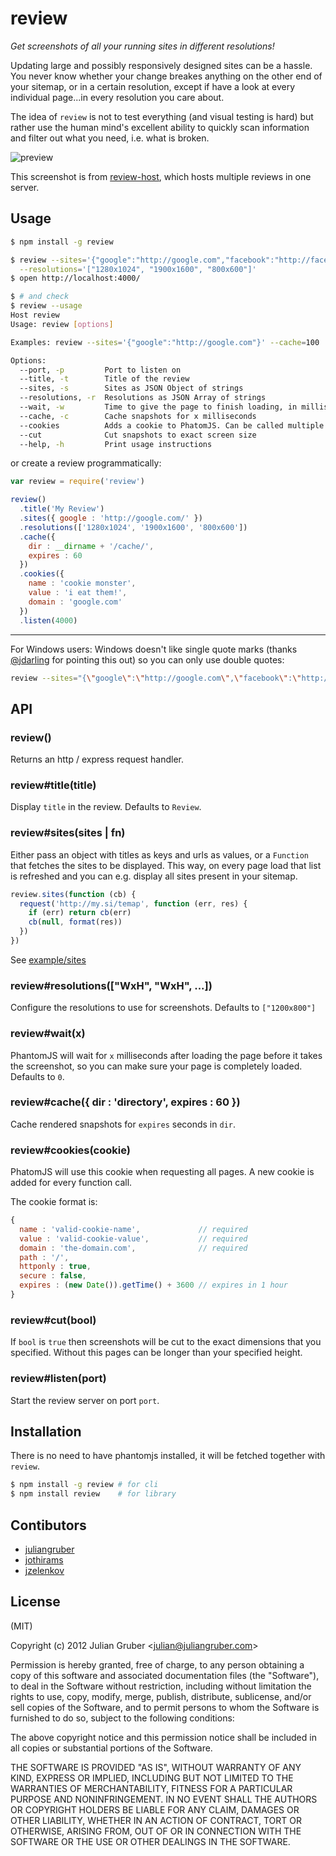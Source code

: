 # review

_Get screenshots of all your running sites in different resolutions!_

Updating large and possibly responsively designed sites can be a hassle. You
never know whether your change breakes anything on the other end of your
sitemap, or in a certain resolution, except if have a look at every individual
page...in every resolution you care about.

The idea of `review` is not to test everything (and visual testing is hard) but
rather use the human mind's excellent ability to quickly scan information and
filter out what you need, i.e. what is broken.

![preview](http://f.cl.ly/items/3O1w3Y0X2i0s1F1M273x/Screen%20Shot%202013-01-24%20at%2012.50.38%20PM.png)

This screenshot is from
[review-host](https://github.com/juliangruber/review-host), which hosts multiple
reviews in one server.

## Usage

```bash
$ npm install -g review

$ review --sites='{"google":"http://google.com","facebook":"http://facebook.com"}' \
  --resolutions='["1280x1024", "1900x1600", "800x600"]'
$ open http://localhost:4000/

$ # and check
$ review --usage
Host review
Usage: review [options]

Examples: review --sites='{"google":"http://google.com"}' --cache=100

Options:
  --port, -p         Port to listen on                                         [default: 4000]
  --title, -t        Title of the review                                       [default: "Review"]
  --sites, -s        Sites as JSON Object of strings                           [required]
  --resolutions, -r  Resolutions as JSON Array of strings                      [default: "[\"1200x800\"]"]
  --wait, -w         Time to give the page to finish loading, in milliseconds  [default: 0]
  --cache, -c        Cache snapshots for x milliseconds                        [default: false]
  --cookies          Adds a cookie to PhatomJS. Can be called multiple times   [default: "[]"]
  --cut              Cut snapshots to exact screen size                        [default: false]
  --help, -h         Print usage instructions

```

or create a review programmatically:

```js
var review = require('review')

review()
  .title('My Review')
  .sites({ google : 'http://google.com/' })
  .resolutions(['1280x1024', '1900x1600', '800x600'])
  .cache({
    dir : __dirname + '/cache/',
    expires : 60
  })
  .cookies({
    name : 'cookie monster',
    value : 'i eat them!',
    domain : 'google.com'
  })
  .listen(4000)
```

---

For Windows users: Windows doesn't like single quote marks (thanks [@jdarling](https://github.com/jdarling) for pointing this out) so you can only use double quotes:

```bash
review --sites="{\"google\":\"http://google.com\",\"facebook\":\"http://facebook.com\"}" --resolutions="[\"1280x1024\", \"1900x1600\", \"800x600\"]"
```

## API

### review()

Returns an http / express request handler.

### review#title(title)

Display `title` in the review. Defaults to `Review`.

### review#sites(sites | fn)

Either pass an object with titles as keys and urls as values, or a `Function`
that fetches the sites to be displayed. This way, on every page load that list
is refreshed and you can e.g. display all sites present in your sitemap.

```js
review.sites(function (cb) {
  request('http://my.si/temap', function (err, res) {
    if (err) return cb(err)
    cb(null, format(res))
  })
})
```

See [example/sites](https://github.com/juliangruber/review/blob/master/example/sites/sites.js)

### review#resolutions(["WxH", "WxH", ...])

Configure the resolutions to use for screenshots. Defaults to `["1200x800"]`

### review#wait(x)

PhantomJS will wait for `x` milliseconds after loading the page before it takes
the screenshot, so you can make sure your page is completely loaded.
Defaults to `0`.

### review#cache({ dir : 'directory', expires : 60 })

Cache rendered snapshots for `expires` seconds in `dir`.

### review#cookies(cookie)

PhatomJS will use this cookie when requesting all pages. A new cookie is
added for every function call.

The cookie format is:

```js
{
  name : 'valid-cookie-name',             // required
  value : 'valid-cookie-value',           // required
  domain : 'the-domain.com',              // required
  path : '/',
  httponly : true,
  secure : false,
  expires : (new Date()).getTime() + 3600 // expires in 1 hour
}
```

### review#cut(bool)

If `bool` is `true` then screenshots will be cut to the exact dimensions that
you specified. Without this pages can be longer than your specified height.

### review#listen(port)

Start the review server on port `port`.

## Installation

There is no need to have phantomjs installed, it will be fetched together with `review`.

```bash
$ npm install -g review # for cli
$ npm install review    # for library
```

## Contibutors

* [juliangruber](https://github.com/juliangruber)
* [jothirams](https://github.com/jothirams)
* [jzelenkov](https://github.com/jzelenkov)

## License

(MIT)

Copyright (c) 2012 Julian Gruber &lt;julian@juliangruber.com&gt;

Permission is hereby granted, free of charge, to any person obtaining a copy of this software and associated documentation files (the "Software"), to deal in the Software without restriction, including without limitation the rights to use, copy, modify, merge, publish, distribute, sublicense, and/or sell copies of the Software, and to permit persons to whom the Software is furnished to do so, subject to the following conditions:

The above copyright notice and this permission notice shall be included in all copies or substantial portions of the Software.

THE SOFTWARE IS PROVIDED "AS IS", WITHOUT WARRANTY OF ANY KIND, EXPRESS OR IMPLIED, INCLUDING BUT NOT LIMITED TO THE WARRANTIES OF MERCHANTABILITY, FITNESS FOR A PARTICULAR PURPOSE AND NONINFRINGEMENT. IN NO EVENT SHALL THE AUTHORS OR COPYRIGHT HOLDERS BE LIABLE FOR ANY CLAIM, DAMAGES OR OTHER LIABILITY, WHETHER IN AN ACTION OF CONTRACT, TORT OR OTHERWISE, ARISING FROM, OUT OF OR IN CONNECTION WITH THE SOFTWARE OR THE USE OR OTHER DEALINGS IN THE SOFTWARE.
